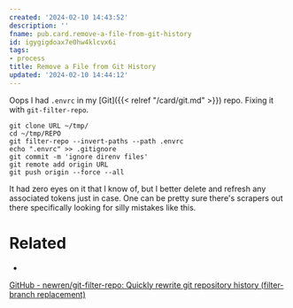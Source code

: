 ```yaml
---
created: '2024-02-10 14:43:52'
description: ''
fname: pub.card.remove-a-file-from-git-history
id: igygigdoax7e0hw4klcvx6i
tags:
- process
title: Remove a File from Git History
updated: '2024-02-10 14:44:12'
---
```


Oops I had `.envrc` in my [Git]({{< relref "/card/git.md" >}}) repo.  Fixing it with `git-filter-repo`.

```shell
git clone URL ~/tmp/
cd ~/tmp/REPO
git filter-repo --invert-paths --path .envrc
echo ".envrc" >> .gitignore
git commit -m 'ignore direnv files'
git remote add origin URL
git push origin --force --all
```

It had zero eyes on it that I know of, but I better delete and refresh any associated tokens just in case. One can be pretty sure there's scrapers out there specifically looking for silly mistakes like this.

# Related

-

[GitHub - newren/git-filter-repo: Quickly rewrite git repository history (filter-branch replacement)](https://github.com/newren/git-filter-repo)